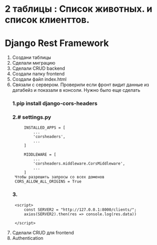 # 2 таблицы : Список животных. и список клиенттов.
# Django Rest Framework

1. Создани таблицы
2. Сделали миграцию
3. Сделали CRUD  backend
4. Создали папку frontend 
5. Создали файл index.html
6. Связали с сервером. Проверили если фронт видит данные из датабейз и показали в консоли. Нужно было еще сделать
    ### 1.pip install django-cors-headers
    ### 2.# settings.py
            INSTALLED_APPS = [
                ...
                'corsheaders',
                ...
            ]

            MIDDLEWARE = [
                ...
                'corsheaders.middleware.CorsMiddleware',
                ...
            ]
        Чтобы разрешить запросы со всех доменов
        CORS_ALLOW_ALL_ORIGINS = True
    
    ### 3. 
        <script>
            const SERVER2 = "http://127.0.0.1:8000/clients/";
            axios(SERVER2).then(res => console.log(res.data))

        </script>

7. Сделали CRUD для frontend
8. Authentication
